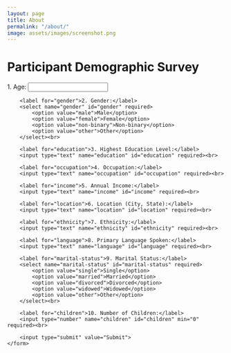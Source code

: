 ```yaml
---
layout: page
title: About
permalink: "/about/"
image: assets/images/screenshot.png
---
```


<html>
<head>
    <title>Participant Demographics</title>
</head>
<body>
    <h1>Participant Demographic Survey</h1>
    <form action="submit_demographics.php" method="post">
        <label for="age">1. Age:</label>
        <input type="text" name="age" id="age" required><br>

        <label for="gender">2. Gender:</label>
        <select name="gender" id="gender" required>
            <option value="male">Male</option>
            <option value="female">Female</option>
            <option value="non-binary">Non-binary</option>
            <option value="other">Other</option>
        </select><br>

        <label for="education">3. Highest Education Level:</label>
        <input type="text" name="education" id="education" required><br>

        <label for="occupation">4. Occupation:</label>
        <input type="text" name="occupation" id="occupation" required><br>

        <label for="income">5. Annual Income:</label>
        <input type="text" name="income" id="income" required><br>

        <label for="location">6. Location (City, State):</label>
        <input type="text" name="location" id="location" required><br>

        <label for="ethnicity">7. Ethnicity:</label>
        <input type="text" name="ethnicity" id="ethnicity" required><br>

        <label for="language">8. Primary Language Spoken:</label>
        <input type="text" name="language" id="language" required><br>

        <label for="marital-status">9. Marital Status:</label>
        <select name="marital-status" id="marital-status" required>
            <option value="single">Single</option>
            <option value="married">Married</option>
            <option value="divorced">Divorced</option>
            <option value="widowed">Widowed</option>
            <option value="other">Other</option>
        </select><br>

        <label for="children">10. Number of Children:</label>
        <input type="number" name="children" id="children" min="0" required><br>

        <input type="submit" value="Submit">
    </form>
</body>
</html>
